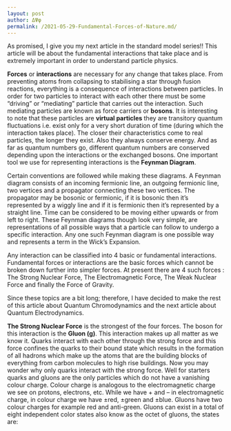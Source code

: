 ```yaml
---
layout: post
author: ΔΨφ
permalink: /2021-05-29-Fundamental-Forces-of-Nature.md/
---
```

As promised, I give you my next article in the standard model series!! This article will be about the fundamental interactions that take place and is extremely important in order to understand particle physics.

**Forces** or **interactions** are necessary for any change that takes place. From preventing atoms from collapsing to stabilising a star through fusion reactions, everything is a consequence of interactions between particles. In order for two particles to interact with each other there must be some “driving” or “mediating” particle that carries out the interaction. Such mediating particles are known as force carriers or **bosons**. It is interesting to note that these particles are **virtual particles** they are transitory quantum fluctuations i.e. exist only for a very short duration of time (during which the interaction takes place). The closer their characteristics come to real particles, the longer they exist. Also they always conserve energy. And as far as quantum numbers go, different quantum numbers are conserved depending upon the interactions or the exchanged bosons. One important tool we use for representing interactions is the **Feynman Diagram**.

Certain conventions are followed while making these diagrams. A Feynman diagram consists of an incoming fermionic line, an outgoing fermionic line, two vertices and a propagator connecting these two vertices. The propagator may be bosonic or fermionic, if it is bosonic then it’s represented by a wiggly line and if it is fermionic then it’s represented by a straight line. Time can be considered to be moving either upwards or from left to right. These Feynman diagrams though look very simple, are representations of all possible ways that a particle can follow to undergo a specific interaction. Any one such Feynman diagram is one possible way and represents a term in the Wick’s Expansion.

Any interaction can be classified into 4 basic or fundamental interactions. Fundamental forces or interactions are the basic forces which cannot be broken down further into simpler forces. At present there are 4 such forces : The Strong Nuclear Force, The Electromagnetic Force, The Weak Nuclear Force and finally the Force of Gravity.

Since these topics are a bit long; therefore, I have decided to make the rest of this article about Quantum Chromodynamics and the next article about Quantum Electrodynamics.

**The Strong Nuclear Force** is the strongest of the four forces. The boson for this interaction is the **Gluon (g)**. This interaction makes up all matter as we know it. Quarks interact with each other through the strong force and this force confines the quarks to their bound state which results in the formation of all hadrons which make up the atoms that are the building blocks of everything from carbon molecules to high rise buildings. Now you may wonder why only quarks interact with the strong force. Well for starters quarks and gluons are the only particles which do not have a vanishing colour charge. Colour charge is analogous to the electromagnetic charge we see on protons, electrons, etc. While we have + and – in electromagnetic charge, in colour charge we have ±red, ±green and ±blue. Gluons have two colour charges for example red and anti-green. Gluons can exist in a total of eight independent color states also know as the octet of gluons, the states are: